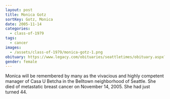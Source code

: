 ```yaml
---
layout: post
title: Monica Gotz
sortKey: Gotz, Monica
date: 2005-11-14
categories:
  - class-of-1979
tags:
  - cancer
images:
  - /assets/class-of-1979/monica-gotz-1.png
obituary: https://www.legacy.com/obituaries/seattletimes/obituary.aspx?n=Monica-Gotz&pid=16317475
gender: female
---
```

Monica will be remembered by many as the vivacious and highly competent manager of Casa U Betcha in the Belltown neighborhood of Seattle. She died of metastatic breast cancer on November 14, 2005. She had just turned 44. 
